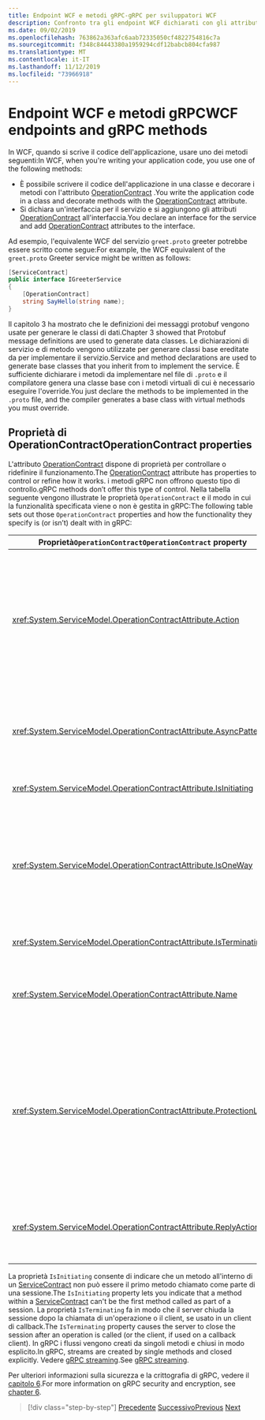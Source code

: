 ```yaml
---
title: Endpoint WCF e metodi gRPC-gRPC per sviluppatori WCF
description: Confronto tra gli endpoint WCF dichiarati con gli attributi ServiceContract e OperationContract e i metodi gRPC dichiarati in protobuf
ms.date: 09/02/2019
ms.openlocfilehash: 763862a363afc6aab72335050cf4822754816c7a
ms.sourcegitcommit: f348c84443380a1959294cdf12babcb804cfa987
ms.translationtype: MT
ms.contentlocale: it-IT
ms.lasthandoff: 11/12/2019
ms.locfileid: "73966918"
---
```

# <a name="wcf-endpoints-and-grpc-methods"></a><span data-ttu-id="d2203-103">Endpoint WCF e metodi gRPC</span><span class="sxs-lookup"><span data-stu-id="d2203-103">WCF endpoints and gRPC methods</span></span>

<span data-ttu-id="d2203-104">In WCF, quando si scrive il codice dell'applicazione, usare uno dei metodi seguenti:</span><span class="sxs-lookup"><span data-stu-id="d2203-104">In WCF, when you're writing your application code, you use one of the following methods:</span></span>

- <span data-ttu-id="d2203-105">È possibile scrivere il codice dell'applicazione in una classe e decorare i metodi con l'attributo [OperationContract](xref:System.ServiceModel.OperationContractAttribute) .</span><span class="sxs-lookup"><span data-stu-id="d2203-105">You write the application code in a class and decorate methods with the [OperationContract](xref:System.ServiceModel.OperationContractAttribute) attribute.</span></span>
- <span data-ttu-id="d2203-106">Si dichiara un'interfaccia per il servizio e si aggiungono gli attributi [OperationContract](xref:System.ServiceModel.OperationContractAttribute) all'interfaccia.</span><span class="sxs-lookup"><span data-stu-id="d2203-106">You declare an interface for the service and add [OperationContract](xref:System.ServiceModel.OperationContractAttribute) attributes to the interface.</span></span>

<span data-ttu-id="d2203-107">Ad esempio, l'equivalente WCF del servizio `greet.proto` greeter potrebbe essere scritto come segue:</span><span class="sxs-lookup"><span data-stu-id="d2203-107">For example, the WCF equivalent of the `greet.proto` Greeter service might be written as follows:</span></span>

```csharp
[ServiceContract]
public interface IGreeterService
{
    [OperationContract]
    string SayHello(string name);
}
```

<span data-ttu-id="d2203-108">Il capitolo 3 ha mostrato che le definizioni dei messaggi protobuf vengono usate per generare le classi di dati.</span><span class="sxs-lookup"><span data-stu-id="d2203-108">Chapter 3 showed that Protobuf message definitions are used to generate data classes.</span></span> <span data-ttu-id="d2203-109">Le dichiarazioni di servizio e di metodo vengono utilizzate per generare classi base ereditate da per implementare il servizio.</span><span class="sxs-lookup"><span data-stu-id="d2203-109">Service and method declarations are used to generate base classes that you inherit from to implement the service.</span></span> <span data-ttu-id="d2203-110">È sufficiente dichiarare i metodi da implementare nel file di `.proto` e il compilatore genera una classe base con i metodi virtuali di cui è necessario eseguire l'override.</span><span class="sxs-lookup"><span data-stu-id="d2203-110">You just declare the methods to be implemented in the `.proto` file, and the compiler generates a base class with virtual methods you must override.</span></span>

## <a name="operationcontract-properties"></a><span data-ttu-id="d2203-111">Proprietà di OperationContract</span><span class="sxs-lookup"><span data-stu-id="d2203-111">OperationContract properties</span></span>

<span data-ttu-id="d2203-112">L'attributo [OperationContract](xref:System.ServiceModel.OperationContractAttribute) dispone di proprietà per controllare o ridefinire il funzionamento.</span><span class="sxs-lookup"><span data-stu-id="d2203-112">The [OperationContract](xref:System.ServiceModel.OperationContractAttribute) attribute has properties to control or refine how it works.</span></span> <span data-ttu-id="d2203-113">i metodi gRPC non offrono questo tipo di controllo.</span><span class="sxs-lookup"><span data-stu-id="d2203-113">gRPC methods don’t offer this type of control.</span></span> <span data-ttu-id="d2203-114">Nella tabella seguente vengono illustrate le proprietà `OperationContract` e il modo in cui la funzionalità specificata viene o non è gestita in gRPC:</span><span class="sxs-lookup"><span data-stu-id="d2203-114">The following table sets out those `OperationContract` properties and how the functionality they specify is (or isn’t) dealt with in gRPC:</span></span>

| <span data-ttu-id="d2203-115">Proprietà`OperationContract`</span><span class="sxs-lookup"><span data-stu-id="d2203-115">`OperationContract` property</span></span> | <span data-ttu-id="d2203-116">gRPC</span><span class="sxs-lookup"><span data-stu-id="d2203-116">gRPC</span></span>                                             |
| ---------------------------- | ------------------------------------------------ |
| <xref:System.ServiceModel.OperationContractAttribute.Action>             | <span data-ttu-id="d2203-117">URI che identifica l'operazione.</span><span class="sxs-lookup"><span data-stu-id="d2203-117">URI identifying the operation.</span></span> <span data-ttu-id="d2203-118">gRPC usa il nome del `package`, `service` e `rpc` dal file `.proto`.</span><span class="sxs-lookup"><span data-stu-id="d2203-118">gRPC uses the name of the `package`, `service` and `rpc` from the `.proto` file.</span></span> |
| <xref:System.ServiceModel.OperationContractAttribute.AsyncPattern>       | <span data-ttu-id="d2203-119">Tutti i metodi del servizio gRPC restituiscono oggetti `Task`.</span><span class="sxs-lookup"><span data-stu-id="d2203-119">All gRPC service methods return `Task` objects.</span></span> |
| <xref:System.ServiceModel.OperationContractAttribute.IsInitiating>       | <span data-ttu-id="d2203-120">Vedere la nota seguente.</span><span class="sxs-lookup"><span data-stu-id="d2203-120">See note below.</span></span> |
| <xref:System.ServiceModel.OperationContractAttribute.IsOneWay>           | <span data-ttu-id="d2203-121">I metodi gRPC unidirezionali restituiscono `Empty` risultati o utilizzano lo streaming client.</span><span class="sxs-lookup"><span data-stu-id="d2203-121">One-way gRPC methods return `Empty` results or use client streaming.</span></span> |
| <xref:System.ServiceModel.OperationContractAttribute.IsTerminating>      | <span data-ttu-id="d2203-122">Vedere la nota seguente.</span><span class="sxs-lookup"><span data-stu-id="d2203-122">See note below.</span></span> |
| <xref:System.ServiceModel.OperationContractAttribute.Name>               | <span data-ttu-id="d2203-123">Correlato a SOAP, nessun significato in gRPC.</span><span class="sxs-lookup"><span data-stu-id="d2203-123">SOAP-related, no meaning in gRPC.</span></span> |
| <xref:System.ServiceModel.OperationContractAttribute.ProtectionLevel>    | <span data-ttu-id="d2203-124">Nessuna crittografia del messaggio; crittografia di rete gestita a livello di trasporto (TLS su HTTP/2).</span><span class="sxs-lookup"><span data-stu-id="d2203-124">No message encryption; network encryption handled at the transport layer (TLS over HTTP/2).</span></span> |
| <xref:System.ServiceModel.OperationContractAttribute.ReplyAction>        | <span data-ttu-id="d2203-125">Correlato a SOAP, nessun significato in gRPC.</span><span class="sxs-lookup"><span data-stu-id="d2203-125">SOAP-related, no meaning in gRPC.</span></span> |

<span data-ttu-id="d2203-126">La proprietà `IsInitiating` consente di indicare che un metodo all'interno di un [ServiceContract](xref:System.ServiceModel.ServiceContractAttribute) non può essere il primo metodo chiamato come parte di una sessione.</span><span class="sxs-lookup"><span data-stu-id="d2203-126">The `IsInitiating` property lets you indicate that a method within a [ServiceContract](xref:System.ServiceModel.ServiceContractAttribute) can't be the first method called as part of a session.</span></span> <span data-ttu-id="d2203-127">La proprietà `IsTerminating` fa in modo che il server chiuda la sessione dopo la chiamata di un'operazione o il client, se usato in un client di callback.</span><span class="sxs-lookup"><span data-stu-id="d2203-127">The `IsTerminating` property causes the server to close the session after an operation is called (or the client, if used on a callback client).</span></span> <span data-ttu-id="d2203-128">In gRPC i flussi vengono creati da singoli metodi e chiusi in modo esplicito.</span><span class="sxs-lookup"><span data-stu-id="d2203-128">In gRPC, streams are created by single methods and closed explicitly.</span></span> <span data-ttu-id="d2203-129">Vedere [gRPC streaming](rpc-types.md#grpc-streaming).</span><span class="sxs-lookup"><span data-stu-id="d2203-129">See [gRPC streaming](rpc-types.md#grpc-streaming).</span></span>

<span data-ttu-id="d2203-130">Per ulteriori informazioni sulla sicurezza e la crittografia di gRPC, vedere il [capitolo 6](security.md).</span><span class="sxs-lookup"><span data-stu-id="d2203-130">For more information on gRPC security and encryption, see [chapter 6](security.md).</span></span>

>[!div class="step-by-step"]
><span data-ttu-id="d2203-131">[Precedente](wcf-services-to-grpc-comparison.md)
>[Successivo](wcf-bindings.md)</span><span class="sxs-lookup"><span data-stu-id="d2203-131">[Previous](wcf-services-to-grpc-comparison.md)
[Next](wcf-bindings.md)</span></span>
